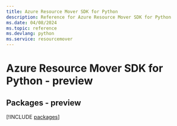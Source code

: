 ```yaml
---
title: Azure Resource Mover SDK for Python
description: Reference for Azure Resource Mover SDK for Python
ms.date: 04/08/2024
ms.topic: reference
ms.devlang: python
ms.service: resourcemover
---
```

# Azure Resource Mover SDK for Python - preview
## Packages - preview
[!INCLUDE [packages](resource-mover-index.md)]
